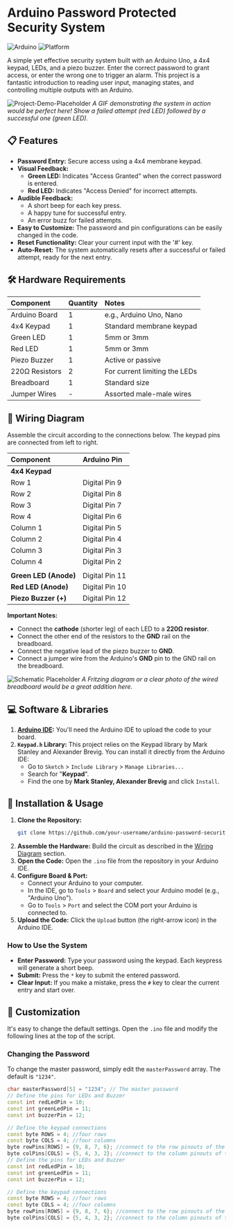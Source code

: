 # Arduino Password Protected Security System

![Arduino](https://img.shields.io/badge/Arduino-00979D?style=for-the-badge&logo=arduino&logoColor=white)
![Platform](https://img.shields.io/badge/Platform-Arduino%20Uno-blue?style=for-the-badge)

A simple yet effective security system built with an Arduino Uno, a 4x4 keypad, LEDs, and a piezo buzzer. Enter the correct password to grant access, or enter the wrong one to trigger an alarm. This project is a fantastic introduction to reading user input, managing states, and controlling multiple outputs with an Arduino.

![Project-Demo-Placeholder](https://user-images.githubusercontent.com/1018826/160359858-29b535f2-9844-4228-8687-17eb1268cb32.png)
*A GIF demonstrating the system in action would be perfect here! Show a failed attempt (red LED) followed by a successful one (green LED).*

## 📋 Features

-   **Password Entry:** Secure access using a 4x4 membrane keypad.
-   **Visual Feedback:**
    -   **Green LED:** Indicates "Access Granted" when the correct password is entered.
    -   **Red LED:** Indicates "Access Denied" for incorrect attempts.
-   **Audible Feedback:**
    -   A short beep for each key press.
    -   A happy tune for successful entry.
    -   An error buzz for failed attempts.
-   **Easy to Customize:** The password and pin configurations can be easily changed in the code.
-   **Reset Functionality:** Clear your current input with the '#' key.
-   **Auto-Reset:** The system automatically resets after a successful or failed attempt, ready for the next entry.

## 🛠️ Hardware Requirements

| Component | Quantity | Notes |
| :--- | :--- | :--- |
| Arduino Board | 1 | e.g., Arduino Uno, Nano |
| 4x4 Keypad | 1 | Standard membrane keypad |
| Green LED | 1 | 5mm or 3mm |
| Red LED | 1 | 5mm or 3mm |
| Piezo Buzzer | 1 | Active or passive |
| 220Ω Resistors | 2 | For current limiting the LEDs |
| Breadboard | 1 | Standard size |
| Jumper Wires | - | Assorted male-male wires |

## 🔌 Wiring Diagram

Assemble the circuit according to the connections below. The keypad pins are connected from left to right.

| Component | Arduino Pin |
| :--- | :--- |
| **4x4 Keypad** | |
| Row 1 | Digital Pin 9 |
| Row 2 | Digital Pin 8 |
| Row 3 | Digital Pin 7 |
| Row 4 | Digital Pin 6 |
| Column 1 | Digital Pin 5 |
| Column 2 | Digital Pin 4 |
| Column 3 | Digital Pin 3 |
| Column 4 | Digital Pin 2 |
| | |
| **Green LED (Anode)** | Digital Pin 11 |
| **Red LED (Anode)** | Digital Pin 10 |
| **Piezo Buzzer (+)** | Digital Pin 12 |

**Important Notes:**
-   Connect the **cathode** (shorter leg) of each LED to a **220Ω resistor**.
-   Connect the other end of the resistors to the **GND** rail on the breadboard.
-   Connect the negative lead of the piezo buzzer to **GND**.
-   Connect a jumper wire from the Arduino's **GND** pin to the GND rail on the breadboard.

![Schematic Placeholder](https://user-images.githubusercontent.com/1018826/160359864-1e8c15b1-4d51-460d-8551-a20d58a8a4f6.png)
*A Fritzing diagram or a clear photo of the wired breadboard would be a great addition here.*

## 💻 Software & Libraries

1.  **[Arduino IDE](https://www.arduino.cc/en/software):** You'll need the Arduino IDE to upload the code to your board.
2.  **`Keypad.h` Library:** This project relies on the Keypad library by Mark Stanley and Alexander Brevig. You can install it directly from the Arduino IDE:
    -   Go to `Sketch` > `Include Library` > `Manage Libraries...`
    -   Search for "**Keypad**".
    -   Find the one by **Mark Stanley, Alexander Brevig** and click `Install`.

## 🚀 Installation & Usage

1.  **Clone the Repository:**
    ```bash
    git clone https://github.com/your-username/arduino-password-security-system.git
    ```
2.  **Assemble the Hardware:** Build the circuit as described in the [Wiring Diagram](#-wiring-diagram) section.
3.  **Open the Code:** Open the `.ino` file from the repository in your Arduino IDE.
4.  **Configure Board & Port:**
    -   Connect your Arduino to your computer.
    -   In the IDE, go to `Tools` > `Board` and select your Arduino model (e.g., "Arduino Uno").
    -   Go to `Tools` > `Port` and select the COM port your Arduino is connected to.
5.  **Upload the Code:** Click the `Upload` button (the right-arrow icon) in the Arduino IDE.

### How to Use the System

-   **Enter Password:** Type your password using the keypad. Each keypress will generate a short beep.
-   **Submit:** Press the `*` key to submit the entered password.
-   **Clear Input:** If you make a mistake, press the `#` key to clear the current entry and start over.

## 🔧 Customization

It's easy to change the default settings. Open the `.ino` file and modify the following lines at the top of the script.

### Changing the Password

To change the master password, simply edit the `masterPassword` array. The default is `"1234"`.

```cpp
char masterPassword[5] = "1234"; // The master password
// Define the pins for LEDs and Buzzer
const int redLedPin = 10;
const int greenLedPin = 11;
const int buzzerPin = 12;

// Define the keypad connections
const byte ROWS = 4; //four rows
const byte COLS = 4; //four columns
byte rowPins[ROWS] = {9, 8, 7, 6}; //connect to the row pinouts of the keypad
byte colPins[COLS] = {5, 4, 3, 2}; //connect to the column pinouts of the keypad
// Define the pins for LEDs and Buzzer
const int redLedPin = 10;
const int greenLedPin = 11;
const int buzzerPin = 12;

// Define the keypad connections
const byte ROWS = 4; //four rows
const byte COLS = 4; //four columns
byte rowPins[ROWS] = {9, 8, 7, 6}; //connect to the row pinouts of the keypad
byte colPins[COLS] = {5, 4, 3, 2}; //connect to the column pinouts of the keypad
